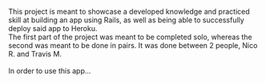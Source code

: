 This project is meant to showcase a developed knowledge and practiced skill at building an app using Rails, as well as being able to successfully deploy said app to Heroku.<br>
The first part of the project was meant to be completed solo, whereas the second was meant to be done in pairs. It was done between 2 people, Nico R. and Travis M.<br><br>
In order to use this app...
